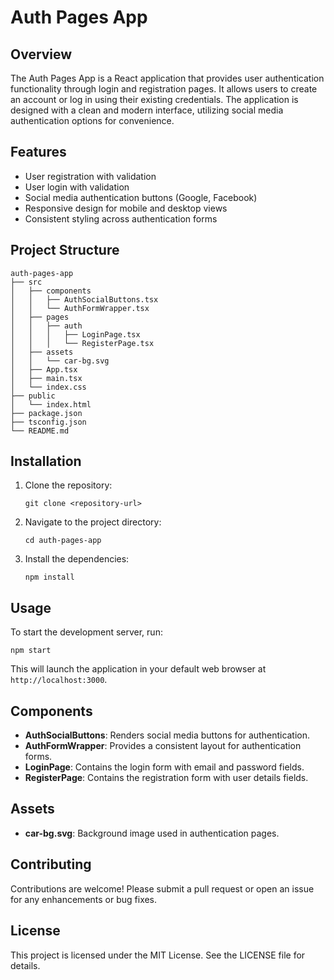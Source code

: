 # Auth Pages App

## Overview
The Auth Pages App is a React application that provides user authentication functionality through login and registration pages. It allows users to create an account or log in using their existing credentials. The application is designed with a clean and modern interface, utilizing social media authentication options for convenience.

## Features
- User registration with validation
- User login with validation
- Social media authentication buttons (Google, Facebook)
- Responsive design for mobile and desktop views
- Consistent styling across authentication forms

## Project Structure
```
auth-pages-app
├── src
│   ├── components
│   │   ├── AuthSocialButtons.tsx
│   │   └── AuthFormWrapper.tsx
│   ├── pages
│   │   ├── auth
│   │   │   ├── LoginPage.tsx
│   │   │   └── RegisterPage.tsx
│   ├── assets
│   │   └── car-bg.svg
│   ├── App.tsx
│   ├── main.tsx
│   └── index.css
├── public
│   └── index.html
├── package.json
├── tsconfig.json
└── README.md
```

## Installation
1. Clone the repository:
   ```
   git clone <repository-url>
   ```
2. Navigate to the project directory:
   ```
   cd auth-pages-app
   ```
3. Install the dependencies:
   ```
   npm install
   ```

## Usage
To start the development server, run:
```
npm start
```
This will launch the application in your default web browser at `http://localhost:3000`.

## Components
- **AuthSocialButtons**: Renders social media buttons for authentication.
- **AuthFormWrapper**: Provides a consistent layout for authentication forms.
- **LoginPage**: Contains the login form with email and password fields.
- **RegisterPage**: Contains the registration form with user details fields.

## Assets
- **car-bg.svg**: Background image used in authentication pages.

## Contributing
Contributions are welcome! Please submit a pull request or open an issue for any enhancements or bug fixes.

## License
This project is licensed under the MIT License. See the LICENSE file for details.